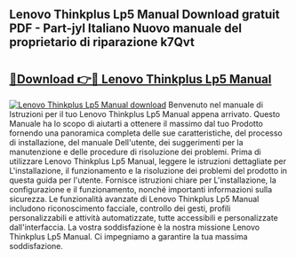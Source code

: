 ## Lenovo Thinkplus Lp5 Manual Download gratuit PDF - Part-jyl Italiano Nuovo manuale del proprietario di riparazione k7Qvt

# <h2><a href="http://dfaft7.blite.top/?on=Lenovo+Thinkplus+Lp5+Manual">🔗Download 👉🔴 Lenovo Thinkplus Lp5 Manual</a></h2>

[![Lenovo Thinkplus Lp5 Manual download](https://i.imgur.com/lujVjoI.png)](http://dfaft7.blite.top/?on=Lenovo+Thinkplus+Lp5+Manual)
Benvenuto nel manuale di Istruzioni per il tuo Lenovo Thinkplus Lp5 Manual appena arrivato. Questo Manuale ha lo scopo di aiutarti a ottenere il massimo dal tuo Prodotto fornendo una panoramica completa delle sue caratteristiche, del processo di installazione, del manuale Dell'utente, dei suggerimenti per la manutenzione e delle procedure di risoluzione dei problemi. Prima di utilizzare Lenovo Thinkplus Lp5 Manual, leggere le istruzioni dettagliate per L'installazione, il funzionamento e la risoluzione dei problemi del prodotto in questa guida per l'utente. Fornisce istruzioni chiare per L'installazione, la configurazione e il funzionamento, nonché importanti informazioni sulla sicurezza. Le funzionalità avanzate di Lenovo Thinkplus Lp5 Manual includono riconoscimento facciale, controllo dei gesti, profili personalizzabili e attività automatizzate, tutte accessibili e personalizzate dall'interfaccia. La vostra soddisfazione è la nostra missione Lenovo Thinkplus Lp5 Manual. Ci impegniamo a garantire la tua massima soddisfazione.
